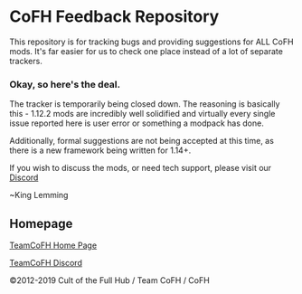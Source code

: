 # CoFH Feedback Repository

This repository is for tracking bugs and providing suggestions for ALL CoFH mods. It's far easier for us to check one place instead of a lot of separate trackers.

### Okay, so here's the deal.

The tracker is temporarily being closed down. The reasoning is basically this - 1.12.2 mods are incredibly well solidified and virtually every single issue reported here is user error or something a modpack has done.

Additionally, formal suggestions are not being accepted at this time, as there is a new framework being written for 1.14+.

If you wish to discuss the mods, or need tech support, please visit our [Discord](https://discord.gg/uRKrnbH)

~King Lemming

## Homepage

[TeamCoFH Home Page](http://teamcofh.com/)

[TeamCoFH Discord](https://discordapp.com/invite/uRKrnbH)

©2012-2019 Cult of the Full Hub / Team CoFH / CoFH

